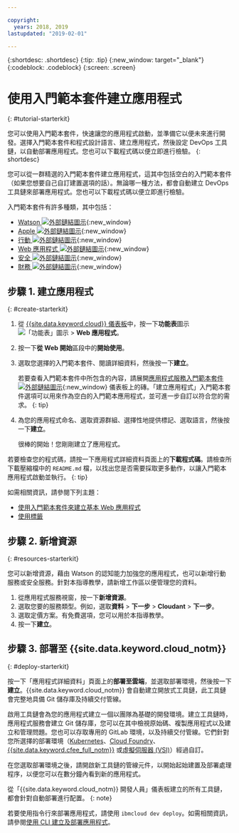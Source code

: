 ```yaml
---

copyright:
  years: 2018, 2019
lastupdated: "2019-02-01"

---
```


{:shortdesc: .shortdesc}
{:tip: .tip}
{:new_window: target="_blank"}
{:codeblock: .codeblock}
{:screen: .screen}

# 使用入門範本套件建立應用程式
{: #tutorial-starterkit}

您可以使用入門範本套件，快速讓您的應用程式啟動，並準備它以便未來進行開發。選擇入門範本套件和程式設計語言、建立應用程式，然後設定 DevOps 工具鏈，以自動部署應用程式。您也可以下載程式碼以便立即進行檢驗。
{: shortdesc}

您可以從一群精選的入門範本套件建立應用程式，這其中包括空白的入門範本套件（如果您想要自己自訂建置選項的話）。無論哪一種方法，都會自動建立 DevOps 工具鏈來部署應用程式。您也可以下載程式碼以便立即進行檢驗。

入門範本套件有許多種類，其中包括：
* [Watson ![外部鏈結圖示](../../icons/launch-glyph.svg "外部鏈結圖示")](https://{DomainName}/developer/watson/dashboard){:new_window}
* [Apple ![外部鏈結圖示](../../icons/launch-glyph.svg "外部鏈結圖示")](https://{DomainName}/developer/appledevelopment/dashboard){:new_window}
* [行動 ![外部鏈結圖示](../../icons/launch-glyph.svg "外部鏈結圖示")](https://{DomainName}/developer/mobile/dashboard){:new_window}
* [Web 應用程式 ![外部鏈結圖示](../../icons/launch-glyph.svg "外部鏈結圖示")](https://{DomainName}/developer/appservice/dashboard){:new_window}
* [安全 ![外部鏈結圖示](../../icons/launch-glyph.svg "外部鏈結圖示")](https://{DomainName}/developer/security/dashboard){:new_window}
* [財務 ![外部鏈結圖示](../../icons/launch-glyph.svg "外部鏈結圖示")](https://{DomainName}/developer/finance/dashboard){:new_window}

## 步驟 1. 建立應用程式
{: #create-starterkit}

1. 從 [{{site.data.keyword.cloud}} 儀表板](https://{DomainName})中，按一下**功能表**圖示 ![「功能表」圖示](../../icons/icon_hamburger.svg) > **Web 應用程式**。

2. 按一下**從 Web 開始**區段中的**開始使用**。

3. 選取您選擇的入門範本套件、閱讀詳細資料，然後按一下**建立**。
    
    若要查看入門範本套件中所包含的內容，請展開[應用程式服務入門範本套件 ![外部鏈結圖示](../../icons/launch-glyph.svg "外部鏈結圖示")](https://{DomainName}/developer/appservice/starter-kits){:new_window} 儀表板上的磚。「建立應用程式」入門範本套件選項可以用來作為空白的入門範本應用程式，並可進一步自訂以符合您的需求。
    {: tip}

4. 為您的應用程式命名、選取資源群組、選擇性地提供標記、選取語言，然後按一下**建立**。
    
    很棒的開始！您剛剛建立了應用程式。

若要檢查您的程式碼，請按一下應用程式詳細資料頁面上的**下載程式碼**。請檢查所下載壓縮檔中的 `README.md` 檔，以找出您是否需要採取更多動作，以讓入門範本應用程式啟動並執行。
{: tip}

如需相關資訊，請參閱下列主題：
 * [使用入門範本套件來建立基本 Web 應用程式](/docs/apps/tutorials/tutorial_web.html#tutorial-webapp)
 * [使用標籤](/docs/resources/tagging_resources.html#tag)

## 步驟 2. 新增資源
{: #resources-starterkit}

您可以新增資源，藉由 Watson 的認知能力加強您的應用程式，也可以新增行動服務或安全服務。針對本指導教學，請新增工作區以便管理您的資料。

1. 從應用程式服務視窗，按一下**新增資源**。
2. 選取您要的服務類型。例如，選取**資料** > **下一步** > **Cloudant** > **下一步**。
3. 選取定價方案。有免費選項，您可以用於本指導教學。
4. 按一下**建立**。

## 步驟 3. 部署至 {{site.data.keyword.cloud_notm}}
{: #deploy-starterkit}

按一下「應用程式詳細資料」頁面上的**部署至雲端**，並選取部署環境，然後按一下**建立**。{{site.data.keyword.cloud_notm}} 會自動建立開放式工具鏈，此工具鏈會完整地具備 Git 儲存庫及持續交付管線。

啟用工具鏈會為您的應用程式建立一個以團隊為基礎的開發環境。建立工具鏈時，應用程式服務會建立 Git 儲存庫，您可以在其中檢視原始碼、複製應用程式以及建立和管理問題。您也可以存取專用的 GitLab 環境，以及持續交付管線。它們針對您所選擇的部署環境（[Kubernetes](/docs/containers/container_index.html#container_index)、[Cloud Foundry](/docs/cloud-foundry-public/about-cf.html#about-cf)、[{{site.data.keyword.cfee_full_notm}}](/docs/cloud-foundry/index.html#about) 或[虛擬伺服器 (VSI)](/docs/vsi/vsi_index.html)）經過自訂。

在您選取部署環境之後，請開啟新工具鏈的管線元件，以開始起始建置及部署處理程序，以便您可以在數分鐘內看到新的應用程式。

從「{{site.data.keyword.cloud_notm}} 開發人員」儀表板建立的所有工具鏈，都會針對自動部署進行配置。
{: note}

若要使用指令行來部署應用程式，請使用 `ibmcloud dev deploy`。如需相關資訊，請參閱[使用 CLI 建立及部署應用程式](/docs/apps/create-deploy-cli.html#create-deploy-app-cli)。
